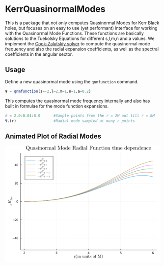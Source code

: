 # KerrQuasinormalModes

This is a package that not only computes Quasinormal Modes for Kerr Black holes, but focuses on an easy to use (yet performant) interface for working with the Quasinormal Mode Functions. These functions are basically solutions to the Tuekolsky Equations for different s,l,m,n and a values. We implement the [Cook-Zalutskiy solver](https://arxiv.org/abs/1410.7698) to compute the quasinormal mode frequency and also the radial expansion coefficients, as well as the spectral coefficients in the angular sector. 

## Usage
Define a new quasinormal mode using the `qnmfunction` command. 
```julia
Ψ = qnmfunction(s=-2,l=2,m=1,n=1,a=0.2)
```
This computes the quasinormal mode frequency internally and also has built in formulae for the mode function expansions.
```julia
r = 2.0:0.01:8.0      #Sample points from the r = 2M out till r = 8M
Ψ.(r)                 #Radial mode sampled at many r points
```

## Animated Plot of Radial Modes
![RadialModePlot](docs/QnmAnimated.gif)
